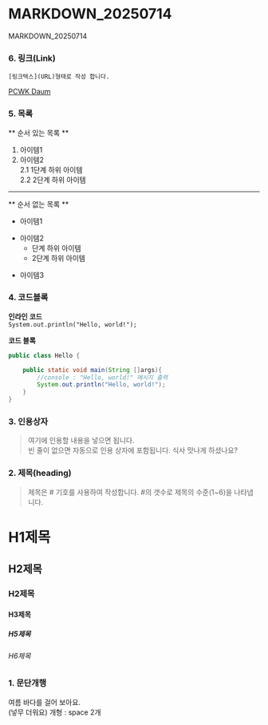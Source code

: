 # MARKDOWN_20250714
MARKDOWN_20250714
### 6. 링크(Link)
`[링크텍스](URL)형태로 작성 합니다.`  

[PCWK Daum](https://cafe.daum.net/pcwk)

### 5. 목록
** 순서 있는 목록 **  
1. 아이템1
2. 아이템2  
   2.1 1단계 하위 아이템  
   2.2 2단계 하위 아이템  
---
** 순서 없는 목록 **  
- 아이템1  
+ 아이템2  
  - 단계 하위 아이템  
  - 2단계 하위 아이템
* 아이템3  


### 4. 코드블록
**인라인 코드**  
`System.out.println("Hello, world!");`

**코드 블록**
```java
public class Hello {

	public static void main(String []args){
		//console : "Hello, world!" 메시지 출력
		System.out.println("Hello, world!");
	}
}
```

### 3. 인용상자
>여기에 인용할 내용을 넣으면 됩니다.  
>빈 줄이 없으면 자동으로 인용 상자에 포함됩니다.
식사 맛나게 하셨나요?


### 2. 제목(heading)
>제목은 # 기호를 사용하여 작성합니다. #의 갯수로 제목의 수준(1~6)을 나타냅니다.
# H1제목
## H2제목
### H2제목
#### H3제목
##### H5제목
###### H6제목

### 1. 문단개행
여름 바다를 걸어 보아요.  
(넣무 더워요)
개형 : space 2개


